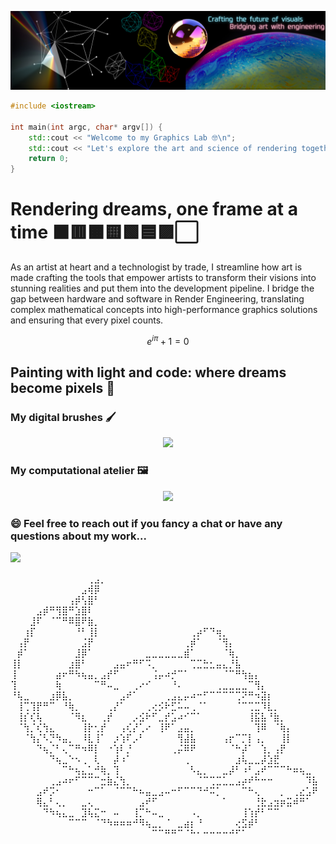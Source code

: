 <p align="center">
  <img src="assets/ariargenta-banner.png" alt="Banner">
</p>

```cpp
#include <iostream>

int main(int argc, char* argv[]) {
    std::cout << "Welcome to my Graphics Lab 🤓\n";
    std::cout << "Let's explore the art and science of rendering together!\n";
    return 0;
}

```

# Rendering dreams, one frame at a time ⬛🟥🟧🟨🟩🟦🟪⬜️
As an artist at heart and a technologist by trade, I streamline how art is made crafting the tools that empower artists to transform their visions into stunning realities and put them into the development pipeline. I bridge the gap between hardware and software in Render Engineering, translating complex mathematical concepts into high-performance graphics solutions and ensuring that every pixel counts.

$$ e^{i \pi} + 1 = 0 $$

## Painting with light and code: where dreams become pixels 🎨
### My digital brushes 🖌️
<p align="center">
  <a href="https://skillicons.dev">
    <img src="https://skillicons.dev/icons?i=c,cpp,cs,css,go,html,java,javascript,latex,python,rust,typescript&theme=dark&perline=50"/>
  </a>
</p>


### My computational atelier 🖼️
<p align="center">
  <a href="https://skillicons.dev">
    <img src="https://skillicons.dev/icons?i=apple,azure,bash,blender,cmake,docker,figma,godot,linux,nodejs,nginx,npm,mongodb,postgres,powershell,regex,sqlite,unity,unreal,visualstudio,vscode,wasm,windows&theme=dark&perline=50"/>
  </a>
</p>

### 😄 Feel free to reach out if you fancy a chat or have any questions about my work...
<p align="left">
  <a href="https://www.linkedin.com/in/ariargenta">
    <img src="https://skillicons.dev/icons?i=linkedin"/>
  </a>
</p>

⠀⠀⠀⠀⠀⠀⠀⠀⠀⠀⠀⠀⢀⣠⡀⠀⠀⠀⠀⠀⠀⠀⠀⠀⠀⠀⠀⠀⠀⠀⠀⠀⠀⠀⠀⠀⠀⠀⠀⠀⠀⠀⠀⠀⠀⠀⠀⠀
⠀⠀⠀⠀⠀⠀⠀⠀⠀⠀⠀⣠⢾⡿⠀⠀⠀⠀⠀⠀⠀⠀⠀⠀⠀⠀⠀⠀⠀⠀⠀⠀⠀⠀⠀⠀⠀⠀⠀⠀⠀⠀⠀⠀⠀⠀⠀⠀
⠀⠀⠀⠀⠀⠀⠀⠀⠀⢠⡾⢣⣿⠃⠀⠀⠀⠀⠀⠀⠀⠀⠀⠀⠀⠀⠀⠀⠀⠀⠀⠀⠀⠀⠀⠀⠀⠀⠀⠀⠀⠀⠀⠀⠀⠀⠀⠀
⠀⠀⠀⠀⣠⡾⠛⢻⣿⠛⣱⣿⠇⠀⠀⠀⠀⠀⠀⠀⠀⠀⠀⠀⠀⠀⠀⠀⠀⠀⠀⠀⠀⠀⠀⠀⠀⠀⠀⠀⠀⠀⠀⠀⠀⠀⠀⠀
⠀⠀⠀⣸⠏⠀⠈⠉⠛⠿⣿⠟⣷⡀⠀⠀⠀⠀⠀⠀⠀⠀⠀⠀⠀⠀⠀⠀⠀⠀⠀⠀⠀⠀⠀⠀⠀⠀⠀⠀⠀⠀⠀⠀⠀⠀⠀⠀
⠀⠀⢰⡏⠀⠀⠀⠀⠀⠀⠘⠃⢸⡇⠀⠀⠀⠀⠀⠀⠀⠀⠀⠀⠀⠀⠀⠀⢀⡴⠋⠙⢶⡀⠀⠀⠀⠀⠀⠀⠀⠀⠀⠀⠀⠀⠀⠀
⠀⢠⡟⠀⠀⠀⠀⠀⠀⠀⠀⣨⡟⠀⠀⠀⠀⠀⠀⠀⠀⠀⠀⠀⠀⠀⠀⢀⡾⠁⠀⠀⠈⢻⡄⠀⠀⠀⠀⠀⠀⠀⠀⠀⠀⠀⠀⠀
⠀⡾⠁⠀⠀⠀⠀⠀⠀⠀⣸⡿⠁⠀⠀⠀⠀⠀⠀⠀⠀⣀⣀⣀⣀⣀⣀⣾⠁⠀⠀⠀⠀⠈⢷⡀⠀⠀⠀⠀⠀⠀⠀⠀⠀⠀⠀⠀
⢸⡇⠀⠀⠀⠀⠀⠀⠀⣰⣿⠃⠀⠀⠀⠀⣠⣤⠖⠛⠋⠩⡀⠀⠀⠀⠀⠀⢉⣉⣓⣂⣤⣄⡘⣧⠀⠀⠀⠀⠀⠀⠀⠀⠀⠀⠀⠀
⢸⠀⠀⠀⠀⠀⠀⣴⠖⠛⠳⢦⣤⡀⣠⡞⠋⠀⠀⠀⠀⠀⢨⡤⠴⡚⠉⠁⠀⠀⠀⠀⠀⠈⠉⠛⢳⣦⡄⠀⠀⠀⠀⠀⠀⠀⠀⠀
⢹⠀⠀⠀⠀⠀⠀⢷⠀⠀⠀⠀⠀⠉⠛⠤⣀⠀⠀⢀⠔⠊⠀⠀⠀⠘⠄⠀⠀⠀⠀⠀⢀⣀⣀⣀⣀⠉⢻⡄⠀⠀⠀⠀⠀⠀⠀⠀
⠘⢧⣀⠀⠀⠀⣰⡿⣧⡀⠀⠀⠀⠀⠀⠀⠀⣠⠞⠁⠀⠀⠀⠀⢀⣠⣄⡤⠴⠒⠋⠉⠉⠉⠉⢉⠝⠛⠲⣽⡆⠀⠀⠀⠀⠀⠀⠀
⠀⢸⢉⢹⡟⠛⠉⠀⠘⢷⡀⠀⠀⠀⠀⢀⡜⠁⠀⠀⠀⢀⢔⡪⠗⣋⠥⠤⢀⠈⠁⠀⠀⠀⠀⠈⠉⢉⣉⠹⣇⡀⠀⠀⠀⠀⠀⠀
⠀⢸⡎⢎⢧⠀⠀⠀⠀⠈⠻⣆⠀⠀⢀⡞⠀⠀⠀⡠⣪⠗⠋⣀⡞⣡⠴⠊⠉⠁⠀⠀⠀⠀⠀⠀⠀⢸⣯⣧⠘⣷⡀⠀⠀⠀⠀⠀
⠀⠈⢳⡈⢎⢳⣄⠀⠀⠀⠀⢸⡗⢂⡞⠀⠀⢠⢎⡜⢁⠔⠀⢸⠟⠁⣠⣤⡀⠀⠀⠀⠀⠀⠀⠀⠀⠀⢹⠿⠀⠈⢷⡄⠀⠀⠀⠀
⠀⠀⠈⢳⡌⠣⡙⠳⣤⡀⠀⠸⣇⢸⠁⠀⡰⢱⠏⡠⠃⠀⠀⠀⠀⠀⢻⣼⣧⠀⠀⠀⠀⢠⡖⠉⡉⡇⢠⡀⠀⠀⢸⡇⠀⠀⠀⠀
⠀⠀⠀⠀⠙⢦⡈⠃⢄⠉⠛⠲⠿⡇⠀⠐⢱⠇⡘⠀⠀⠀⠀⠀⠀⢀⡬⠿⠟⠀⠀⠀⠀⠀⠈⠓⡼⠁⠀⢱⡀⢠⡟⠀⠀⠀⠀⠀
⠀⠀⠀⠀⠀⠀⠙⢦⣀⠑⠢⢀⠀⢇⠀⠀⡼⠰⠁⠀⠀⠀⠀⠀⠀⠀⠀⢀⠀⠀⠀⠀⠀⠀⠀⣰⢧⣀⣀⡼⣱⣟⠀⠀⠀⠀⠀⠀
⠀⠀⠀⠀⠀⠀⠀⠀⠉⠓⢦⣄⣁⠚⢷⡀⢹⠀⠀⠀⠀⠀⠀⠀⠀⠀⠀⠀⠣⣄⡀⠀⠀⣀⡼⠃⠰⠃⣠⠞⠉⠉⠉⠓⠶⢦⣀⠀
⠀⠀⠀⠀⠀⠀⢀⣠⠴⠖⠋⠉⠉⠉⣒⣷⣌⢳⡀⠀⠀⠀⠀⠀⠀⠀⠀⠀⠀⠈⠉⢉⣉⣁⣀⣠⡴⠞⠓⠒⠒⠀⠀⠀⠀⠀⠹⣧
⠀⠀⠀⠀⣠⠞⡩⠂⠀⠀⠀⠀⠒⠉⠁⠀⠈⠉⠉⠓⠦⣤⣀⣠⠤⠒⠋⠉⠉⠙⠚⠭⡁⠀⠀⠀⠉⠓⢄⠀⠀⠀⡀⠀⢀⣔⣡⠟
⠀⠀⠀⠀⢿⣄⠃⢄⡀⠀⠀⣀⢄⠀⠀⠀⠀⠀⠀⠀⣠⠞⠋⠀⠀⠀⠀⠀⠀⠀⠀⠀⠀⠁⠀⠀⠀⠀⢘⣗⣠⣲⡶⣭⠾⠛⠁⠀
⠀⠀⠀⠀⠀⠙⠳⢦⣄⣀⠀⣹⢧⣍⠒⠀⠤⠀⠀⢸⡉⠓⠤⣀⠀⠀⠀⠀⠠⡀⠀⠀⠀⠀⠀⠀⢸⢱⡞⠃⠉⠉⠀⠀⠀⠀⠀⠀
⠀⠀⠀⠀⠀⠀⠀⠀⠀⠉⠉⠉⠀⠈⠙⠳⠶⠶⠶⠚⠻⢦⣀⡀⠈⠀⣀⣴⡆⠘⠀⠀⠀⠀⠀⢔⣫⡾⠃⠀⠀⠀⠀⠀⠀⠀⠀⠀
⠀⠀⠀⠀⠀⠀⠀⠀⠀⠀⠀⠀⠀⠀⠀⠀⠀⠀⠀⠀⠀⠀⠉⠉⠛⠛⠉⠈⠓⠂⠒⠒⠒⠒⠚⠋⠁⠀⠀⠀⠀⠀⠀⠀⠀⠀⠀⠀
